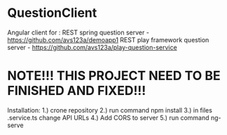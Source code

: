 # QuestionClient

Angular client for :
REST spring question server - https://github.com/avs123a/demoapp1
REST play framework question server - https://github.com/avs123a/play-question-service

# NOTE!!! THIS PROJECT NEED TO BE FINISHED AND FIXED!!!


Installation:
1.) crone repository
2.) run command npm install
3.) in files .service.ts change API URLs
4.) Add CORS to server
5.) run command ng-serve
